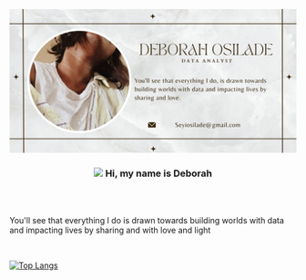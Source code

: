![](https://github.com/DeborahOsilade/Deborah-Osilade/blob/main/Images/Deborah%20Osilade%20(1).png)

<h3 align="center"><img src="https://raw.githubusercontent.com/MartinHeinz/MartinHeinz/master/wave.gif" width="30px"> Hi, my name is Deborah </h1>

<br/>

<br/> You'll see that everything I do is drawn towards building worlds with data and impacting lives by sharing and with love and light<br/>
                                                                

<br/>

[![Top Langs](https://github-readme-stats.vercel.app/api/top-langs/?username=deborahosilade&langs_count=8)](https://github.com/deborahosilade/github-readme-stats)

